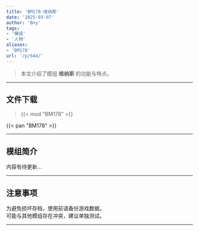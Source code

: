 ```yaml
---
title: 'BM178-维纳斯'
date: '2025-03-07'
author: 'Bny'
tags:
- '模组'
- '人物'
aliases:
- 'BM178'
url: '/p/644/'
---
```


> 本文介绍了模组 **维纳斯** 的功能与特点。

---

## 文件下载  

> {{< mod "BM178" >}}  

{{< pan "BM178" >}}  

---

## 模组简介

>  
内容有待更新...  

---

## 注意事项

>  
为避免损坏存档，使用前请备份游戏数据。  
可能与其他模组存在冲突，建议单独测试。  

---

